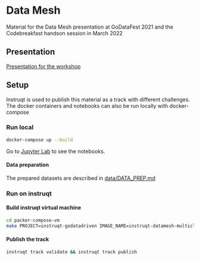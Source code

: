 # Data Mesh

Material for the Data Mesh presentation at GoDataFest 2021 and the Codebreakfast handson session in March 2022

## Presentation

[Presentation for the workshop](./presentation/delta-sharing-workshop.pdf)

## Setup

Instruqt is used to publish this material as a track with different challenges. 
The docker containers and notebooks can also be run locally with docker-compose

### Run local

```bash
docker-compose up --build
```

Go to [Jupyter Lab](http://localhost:18888) to see the notebooks.

#### Data preparation

The prepared datasets are described in [data/DATA_PREP.md](./data/DATA_PREP.md)

### Run on instruqt

#### Build instruqt virtual machine

```bash
cd packer-compose-vm
make PROJECT=instruqt-godatadriven IMAGE_NAME=instruqt-datamesh-multicloud-vm force-build
```

#### Publish the track

```bash
instruqt track validate && instruqt track publish
```